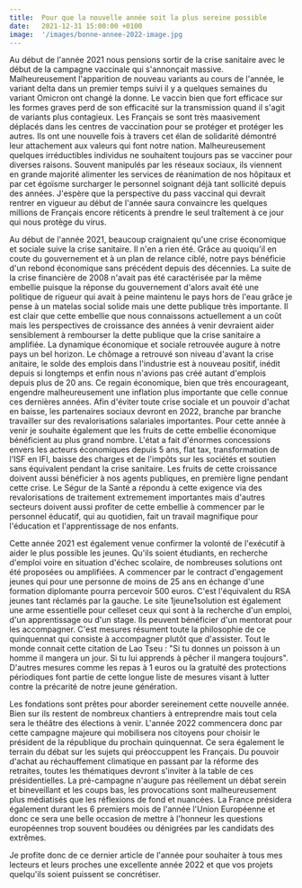 ```yaml
---
title:  Pour que la nouvelle année soit la plus sereine possible
date:   2021-12-31 15:00:00 +0100
image:  '/images/bonne-annee-2022-image.jpg
---
```


Au début de l'année 2021 nous pensions sortir de la crise sanitaire avec le début de la campagne vaccinale qui s'annonçait massive. Malheureusement l'apparition de nouveau variants au cours de l'année, le variant delta dans un premier temps suivi il y a quelques semaines du variant Omicron ont changé la donne. Le vaccin bien que fort efficace sur les formes graves perd de son efficacité sur la transmission quand il s'agit de variants plus contagieux. Les Français se sont très maasivement déplacés dans les centres de vaccination pour se protéger et protéger les autres. Ils ont une nouvelle fois à travers cet élan de solidarité démontré leur attachement aux valeurs qui font notre nation. Malheureusement quelques irréductibles individus ne souhaitent toujours pas se vacciner pour diverses raisons. Souvent manipulés par les réseaux sociaux, ils viennent en grande majorité alimenter les services de réanimation de nos hôpitaux et par cet égoïsme surcharger le personnel soignant déjà tant sollicité depuis des années. J'espère que la perspective du pass vaccinal qui devrait rentrer en vigueur au début de l'année saura convaincre les quelques millions de Français encore réticents à prendre le seul traîtement à ce jour qui nous protège du virus.

Au début de l'année 2021, beaucoup craignaient qu'une crise économique et sociale suive la crise sanitaire. Il n'en a rien été. Grâce au quoiqu'il en coute du gouvernement et à un plan de relance ciblé, notre pays bénéficie d'un rebond économique sans précédent depuis des décennies. La suite de la crise financière de 2008 n'avait pas été caractérisée par la même embellie puisque la réponse du gouvernement d'alors avait été une politique de rigueur qui avait à peine maintenu le pays hors de l'eau grâce je pense à un matelas social solide mais une dette publique très importante. Il est clair que cette embellie que nous connaissons actuellement a un coût mais les perspectives de croissance des années à venir devraient aider sensiblement à rembourser la dette publique que la crise sanitaire a amplifiée. La dynamique économique et sociale retrouvée augure à notre pays un bel horizon. Le chômage a retrouvé son niveau d'avant la crise anitaire, le solde des emplois dans l'industrie est à nouveau positif, inédit depuis si longtemps et enfin nous n'avions pas créé autant d'emplois depuis plus de 20 ans. Ce regain économique, bien que très encourageant, engendre malheureusement une inflation plus importante que celle connue ces dernières années. Afin d'éviter toute crise sociale et un pouvoir d'achat en baisse, les partenaires sociaux devront en 2022, branche par branche travailler sur des revalorisations salariales importantes. Pour cette année à venir je souhaite également que les fruits de cette embellie économique bénéficient au plus grand nombre. L'état a fait d'énormes concessions envers les acteurs économiques depuis 5 ans, flat tax, transformation de l'ISF en IFI, baisse des charges et de l'impôts sur les sociétés et soutien sans équivalent pendant la crise sanitaire. Les fruits de cette croissance doivent aussi bénéficier à nos agents publiques, en première ligne pendant cette crise. Le Ségur de la Santé a répondu à cette exigence via des revalorisations de traitement extremement importantes mais d'autres secteurs doivent aussi profiter de cette embellie à commencer par le personnel éducatif, qui au quotidien, fait un travail magnifique pour l'éducation et l'apprentissage de nos enfants.

Cette année 2021 est également venue confirmer la volonté de l'exécutif à aider le plus possible les jeunes. Qu'ils soient étudiants, en recherche d'emploi voire en situation d'échec scolaire, de nombreuses solutions ont été proposées ou amplifiées. A commencer par le contract d'engagement jeunes qui pour une personne de moins de 25 ans en échange d'une formation diplomante pourra percevoir 500 euros. C'est l'équivalent du RSA jeunes tant réclamés par la gauche. Le site 1jeune1solution est également une arme essentielle pour celleset ceux qui sont à la recherche d'un emploi, d'un apprentissage ou d'un stage. Ils peuvent bénéficier d'un mentorat pour les accompagner. C'est mesures résument toute la philosophie de ce quinquennat qui consiste à accompagner plutôt que d'assister. Tout le monde connait cette citation de Lao Tseu : "Si tu donnes un poisson à un homme il mangera un jour. Si tu lui apprends à pêcher il mangera toujours". 
D'autres mesures comme les repas à 1 euros ou la gratuité des protections périodiques font partie de cette longue liste de mesures visant à lutter contre la précarité de notre jeune génération.

Les fondations sont prêtes pour aborder sereinement cette nouvelle année. Bien sur ils restent de nombreux chantiers à entreprendre mais tout cela sera le théâtre des élections à venir.
L'année 2022 commencera donc par cette campagne majeure qui mobilisera nos citoyens pour choisir le président de la république du prochain quinquennat. Ce sera également le terrain du débat sur les sujets qui préoccuppent les Français. Du pouvoir d'achat au réchauffement climatique en passant par la réforme des retraites, toutes les thématiques devront s'inviter à la table de ces présidentielles. La pré-campagne n'augure pas réellement un débat serein et bineveillant et les coups bas, les provocations sont malheureusement plus médiatisés que les réflexions de fond et nuancées. 
La France présidera également durant les 6 premiers mois de l'année l'Union Européenne et donc ce sera une belle occasion de mettre à l'honneur les questions européennes trop souvent boudées ou dénigrées par les candidats des extrêmes.

Je profite donc de ce dernier article de l'année pour souhaiter à tous mes lecteurs et leurs proches une excellente année 2022 et que vos projets quelqu'ils soient puissent se concrétiser. 